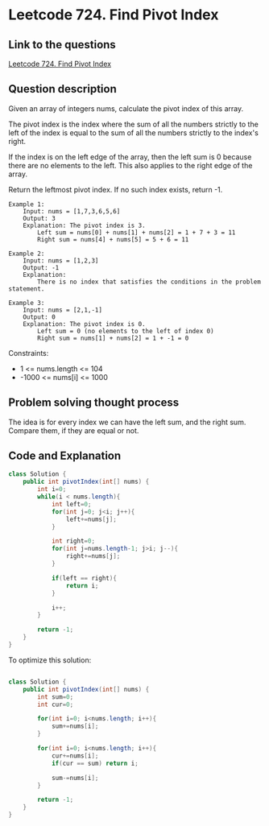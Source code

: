 # Leetcode 724. Find Pivot Index

## Link to the questions

[Leetcode 724. Find Pivot Index](https://leetcode.com/problems/find-pivot-index/description/?envType=study-plan-v2&envId=leetcode-75)

## Question description

Given an array of integers nums, calculate the pivot index of this array.

The pivot index is the index where the sum of all the numbers strictly to the left of the index is equal to the sum of all the numbers strictly to the index's right.

If the index is on the left edge of the array, then the left sum is 0 because there are no elements to the left. This also applies to the right edge of the array.

Return the leftmost pivot index. If no such index exists, return -1.

```
Example 1:
    Input: nums = [1,7,3,6,5,6]
    Output: 3
    Explanation: The pivot index is 3.
        Left sum = nums[0] + nums[1] + nums[2] = 1 + 7 + 3 = 11
        Right sum = nums[4] + nums[5] = 5 + 6 = 11

Example 2:
    Input: nums = [1,2,3]
    Output: -1
    Explanation:
        There is no index that satisfies the conditions in the problem statement.

Example 3:
    Input: nums = [2,1,-1]
    Output: 0
    Explanation: The pivot index is 0.
        Left sum = 0 (no elements to the left of index 0)
        Right sum = nums[1] + nums[2] = 1 + -1 = 0
```

Constraints:
- 1 <= nums.length <= 104
- -1000 <= nums[i] <= 1000

## Problem solving thought process

The idea is for every index we can have the left sum, and the right sum. Compare them, if they are equal or not.

## Code and Explanation
```java
class Solution {
    public int pivotIndex(int[] nums) {
        int i=0;
        while(i < nums.length){
            int left=0;
            for(int j=0; j<i; j++){
                left+=nums[j];
            }

            int right=0;
            for(int j=nums.length-1; j>i; j--){
                right+=nums[j];
            }

            if(left == right){
                return i;
            }

            i++;
        }

        return -1;
    }
}
```

To optimize this solution:

```java

class Solution {
    public int pivotIndex(int[] nums) {
        int sum=0;
        int cur=0;

        for(int i=0; i<nums.length; i++){
            sum+=nums[i];
        }

        for(int i=0; i<nums.length; i++){
            cur+=nums[i];
            if(cur == sum) return i;

            sum-=nums[i];
        }

        return -1;
    }
}
```